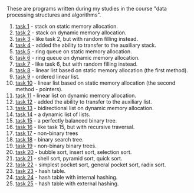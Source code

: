 These are programs written during my studies in the course "data processing structures and algorithms".

1. [task 1](tasks/saod_1_2_1.cpp) - stack on static memory allocation.
2. [task 2](tasks/saod_1_2_2.cpp) - stack on dynamic memory allocation.
3. [task 3](tasks/saod_1_2_3.cpp) - like task 2, but with random filling instead.
4. [task 4](tasks/saod_1_2_4.cpp) - added the ability to transfer to the auxiliary stack.
5. [task 5](tasks/saod_1_2_5.cpp) - ring queue on static memory allocation.
6. [task 6](tasks/saod_1_2_6.cpp) - ring queue on dynamic memory allocation.
7. [task 7](tasks/saod_1_2_7.cpp) - like task 6, but with random filling instead.
8. [task 8](tasks/saod_1_3_1.cpp) - linear list based on static memory allocation (the first method).
9. [task 9](tasks/saod_1_3_2.cpp) - ordered linear list.
10. [task 10](tasks/saod_1_3_3.cpp) - linear list based on static memory allocation (the second method - pointers).
11. [task 11](tasks/saod_1_3_4.cpp) - linear list on dynamic memory allocation.
12. [task 12](tasks/saod_1_3_5.cpp) - added the ability to transfer to the auxiliary list.
13. [task 13](tasks/saod_1_4_1.cpp) - bidirectional list on dynamic memory allocation.
14. [task 14](tasks/saod_1_4_3.cpp) - a dynamic list of lists.
15. [task 15](tasks/saod_1_5_1.cpp) - a perfectly balanced binary tree.
16. [task 16](tasks/saod_1_5_2.cpp) - like task 15, but with recursive traversal.
17. [task 17](tasks/saod_1_5_3.cpp) - non-binary trees
18. [task 18](tasks/saod_1_6_1.cpp) - binary search tree.
19. [task 19](tasks/saod_1_7_1.cpp) - non-binary binary trees.
20. [task 20](tasks/saod_2_1_1.cpp) - bubble sort, insert sort, selection sort.
21. [task 21](tasks/saod_2_2_1.cpp) - shell sort, pyramid sort, quick sort.
22. [task 22](tasks/saod_2_3_1.cpp) - simplest pocket sort, general pocket sort, radix sort.
23. [task 23](tasks/saod_2_4_1.cpp) - hash table.
24. [task 24](tasks/saod_2_4_2.cpp) - hash table with internal hashing.
25. [task 25](tasks/saod_2_4_3.cpp) - hash table with external hashing.
